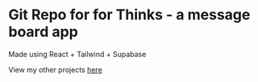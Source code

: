 # Git Repo for for Thinks - a message board app

Made using React + Tailwind + Supabase

View my other projects [here](https://fkit-project-918ef.web.app/sid_ok)